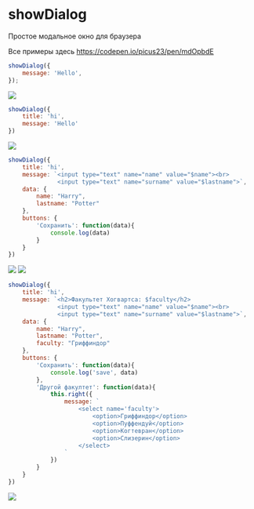 # showDialog
Простое модальное окно для браузера

Все примеры здесь
https://codepen.io/picus23/pen/mdOpbdE

```js
showDialog({
    message: 'Hello',
});
```
<img src="https://media.discordapp.net/attachments/668839640693997578/769860938043097118/unknown.png">



```js
showDialog({
    title: 'hi', 
    message: 'Hello'
})
```
<img src="https://media.discordapp.net/attachments/668839640693997578/769863098851917824/unknown.png">




```js
showDialog({
    title: 'hi', 
    message: `<input type="text" name="name" value="$name"><br>
              <input type="text" name="surname" value="$lastname">`,
    data: {
        name: "Harry",
        lastname: "Potter"
    },
    buttons: {
        'Сохранить': function(data){
            console.log(data)
        }
    }
})
```
<img src="https://media.discordapp.net/attachments/668839640693997578/769867206979747850/unknown.png">
<img src="https://media.discordapp.net/attachments/668839640693997578/769867511511777300/unknown.png">


```js
showDialog({
    title: 'hi', 
    message: `<h2>Факультет Хогвартса: $faculty</h2>
              <input type="text" name="name" value="$name"><br>
              <input type="text" name="surname" value="$lastname">`,
    data: {
        name: "Harry",
        lastname: "Potter",
        faculty: "Гриффиндор"
    },
    buttons: {
        'Сохранить': function(data){
            console.log('save', data)
        },
        'Другой факултет': function(data){
            this.right({
                message: `
                    <select name='faculty'>
                        <option>Гриффиндор</option>
                        <option>Пуффендуй</option>
                        <option>Когтевран</option>
                        <option>Слизерин</option>
                    </select>
                `
            })
        }
    }
})
```

<img src="https://media.discordapp.net/attachments/668839640693997578/769921673361096755/GIF_25.10.2020_16-51-28.gif">
